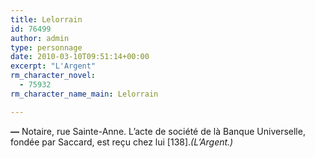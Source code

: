 ```yaml
---
title: Lelorrain
id: 76499
author: admin
type: personnage
date: 2010-03-10T09:51:14+00:00
excerpt: "L'Argent"
rm_character_novel:
  - 75932
rm_character_name_main: Lelorrain

---
```

**—** Notaire, rue Sainte-Anne. L&rsquo;acte de société de là Banque Universelle, fondée par Saccard, est reçu chez lui [138]._(L&rsquo;Argent.)_